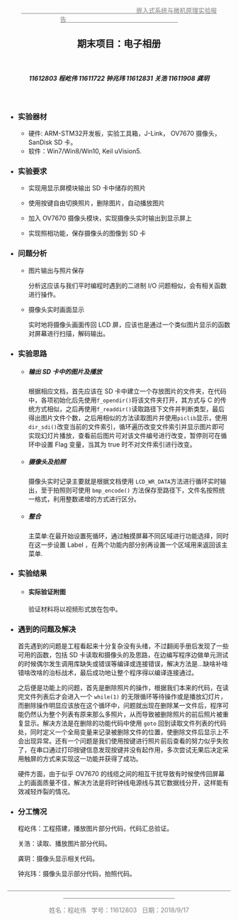 <center style="color:grey">
    <p> <u>&nbsp&nbsp&nbsp&nbsp&nbsp&nbsp&nbsp&nbsp&nbsp&nbsp&nbsp&nbsp&nbsp&nbsp&nbsp&nbsp&nbsp&nbsp&nbsp&nbsp&nbsp&nbsp&nbsp&nbsp&nbsp&nbsp&nbsp&nbsp&nbsp&nbsp&nbsp&nbsp&nbsp&nbsp&nbsp&nbsp&nbsp&nbsp&nbsp&nbsp&nbsp&nbsp&nbsp&nbsp&nbsp&nbsp&nbsp&nbsp&nbsp&nbsp&nbsp&nbsp&nbsp&nbsp&nbsp&nbsp&nbsp&nbsp&nbsp&nbsp&nbsp&nbsp&nbsp&nbsp&nbsp&nbsp嵌入式系统与微机原理实验报告&nbsp&nbsp&nbsp&nbsp&nbsp&nbsp&nbsp&nbsp&nbsp&nbsp&nbsp&nbsp&nbsp&nbsp&nbsp&nbsp&nbsp&nbsp&nbsp&nbsp&nbsp&nbsp&nbsp&nbsp&nbsp&nbsp&nbsp&nbsp&nbsp&nbsp&nbsp&nbsp&nbsp&nbsp&nbsp&nbsp&nbsp&nbsp&nbsp&nbsp&nbsp&nbsp&nbsp&nbsp&nbsp&nbsp&nbsp&nbsp&nbsp&nbsp&nbsp&nbsp&nbsp&nbsp&nbsp&nbsp&nbsp&nbsp&nbsp&nbsp&nbsp&nbsp&nbsp&nbsp</u>
    </p>
</center>
<center>
    <h2>
        期末项目：电子相册
    </h2>
    <br>
    <h5>11612803 程屹伟  11611722 钟兆玮  11612831 关浩 11611908 龚玥 </h5>
</center>



​    

* ### 实验器材

  * 硬件: ARM-STM32开发板，实验工具箱，J-Link， OV7670 摄像头， SanDisk SD 卡。
  * 软件：Win7/Win8/Win10, Keil uVision5.

* ### 实验要求

   * 实现用显示屏模块输出 SD 卡中储存的照片

   * 使用按键自由切换照片，删除图片，自动播放图片

   * 加入 OV7670 摄像头模块，实现摄像头实时输出到显示屏上

   * 实现照相功能，保存摄像头的图像到 SD 卡

* ### 问题分析

   * 图片输出与照片保存

     分析这应该与我们平时编程时遇到的二进制 I/O 问题相似，会有相关函数进行操作。

   * 摄像头实时画面显示

     实时地将摄像头画面传回 LCD 屏，应该也是通过一个类似图片显示的函数对屏幕进行扫描，解码输出。

* ### 实验思路

  * ##### 输出 SD 卡中的图片及播放

    根据相应文档，首先应该在 SD 卡中建立一个存放图片的文件夹，在代码中，各项初始化后先使用`f_opendir()`将该文件夹打开，其方式与 C 的传统方式相似，之后再使用`f_readdir()`读取路径下文件并判断类型，最后得出图片文件个数，之后用相似的方法读取图片并使用`piclib`显示，使用`dir_sdi()`改变当前的文件索引，循环遍历改变文件索引并显示图片即可实现幻灯片播放，查看前后图片可对该文件编号进行改变，暂停则可在循环中设置 Flag 变量，当其为 true 时不对文件索引进行改变。

  * ##### 摄像头及拍照

    摄像头实时记录主要就是根据文档使用 `LCD_WR_DATA`方法进行循环实时输出，至于拍照则可使用 `bmp_encode()` 方法保存至路径下，文件名按照统一格式，利用整数递增的方式进行区分。

  * ##### 整合

    主菜单:在最开始设置死循环，通过触摸屏幕不同区域进行功能选择，同时在这一步设置 Label ，在两个功能内部分别再设置一个区域用来返回该主菜单.

* ### 实验结果

  * #### 实际验证附图

    验证材料将以视频形式放在包中。

* ### 遇到的问题及解决

   首先遇到的问题是工程看起来十分复杂没有头绪，不过翻阅手册后发现了一些可用的函数，包括 SD 卡读取和摄像头的及思路，在边编写程序边做单元测试的时候偶尔发生调用库缺失或错误等编译或连接错误，解决方法是...缺啥补啥错啥改啥的治标战术，最后成功地让整个程序得以编译连接通过。

   之后便是功能上的问题，首先是删除照片的操作，根据我们本来的代码，在读完文件列表后才会进入一个 `while(1)` 的无限循环等待操作或是播放幻灯片，而删除操作明显应该放在这个循环中，问题就出现在删除某一文件后，程序可能仍然认为整个列表有原来那么多照片，从而导致被删除照片的前后照片被重复显示。解决方法是在删除的功能代码中使用 `goto` 回到读取文件列表的代码处，同时定义一个全局变量来记录被删除文件的位置，使删除文件后显示上不会出现异常。还有一个问题是我们使用按键进行照片前后查看的努力似乎失败了，在串口通过打印按键信息发现按键并没有起作用，多次尝试无果后决定采用触屏的方式来实现这一功能并获得了成功。

   硬件方面，由于似乎 OV7670 的线缆之间的相互干扰导致有时候使传回屏幕上的画面质量不佳，解决方法是将时钟线电源线与其它数据线分开，这样能有效减轻炸裂的情况。

* ### 分工情况

  程屹伟：工程搭建，播放图片部分代码，代码汇总验证。

  关浩：读取、播放图片部分代码。

  龚玥：摄像头显示相关代码。

  钟兆玮：摄像头显示部分代码，拍照代码。

<center style="color:grey">	<u>&nbsp&nbsp&nbsp&nbsp&nbsp&nbsp&nbsp&nbsp&nbsp&nbsp&nbsp&nbsp&nbsp&nbsp&nbsp&nbsp&nbsp&nbsp&nbsp&nbsp&nbsp&nbsp&nbsp&nbsp&nbsp&nbsp&nbsp&nbsp&nbsp&nbsp&nbsp&nbsp&nbsp&nbsp&nbsp&nbsp&nbsp&nbsp&nbsp&nbsp&nbsp&nbsp&nbsp&nbsp&nbsp&nbsp&nbsp&nbsp&nbsp&nbsp&nbsp&nbsp&nbsp&nbsp&nbsp&nbsp&nbsp&nbsp&nbsp&nbsp&nbsp&nbsp&nbsp&nbsp&nbsp&nbsp&nbsp&nbsp&nbsp&nbsp&nbsp&nbsp&nbsp&nbsp&nbsp&nbsp&nbsp&nbsp&nbsp&nbsp&nbsp&nbsp&nbsp&nbsp&nbsp&nbsp&nbsp&nbsp&nbsp&nbsp&nbsp&nbsp&nbsp&nbsp&nbsp&nbsp&nbsp&nbsp&nbsp&nbsp&nbsp&nbsp&nbsp&nbsp&nbsp&nbsp&nbsp&nbsp&nbsp&nbsp&nbsp&nbsp&nbsp&nbsp&nbsp&nbsp&nbsp&nbsp&nbsp&nbsp&nbsp&nbsp&nbsp&nbsp&nbsp&nbsp&nbsp&nbsp&nbsp&nbsp&nbsp&nbsp&nbsp&nbsp&nbsp&nbsp&nbsp&nbsp&nbsp&nbsp&nbsp&nbsp&nbsp&nbsp&nbsp&nbsp&nbsp&nbsp&nbsp&nbsp&nbsp&nbsp&nbsp&nbsp&nbsp&nbsp&nbsp&nbsp&nbsp&nbsp&nbsp&nbsp&nbsp&nbsp&nbsp&nbsp&nbsp&nbsp&nbsp&nbsp&nbsp&nbsp&nbsp&nbsp&nbsp&nbsp&nbsp&nbsp&nbsp&nbsp&nbsp&nbsp&nbsp&nbsp&nbsp&nbsp&nbsp&nbsp&nbsp&nbsp&nbsp&nbsp</u>
<br>
    <p>
        姓名：程屹伟&nbsp&nbsp&nbsp学号：11612803&nbsp&nbsp&nbsp日期：2018/9/17
    </p>
</center>